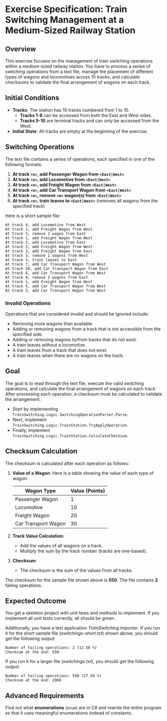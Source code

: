 # Exercise Specification: Train Switching Management at a Medium-Sized Railway Station

## Overview

This exercise focuses on the management of train switching operations within a medium-sized railway station. You have to process a series of switching operations from a text file, manage the placement of different types of wagons and locomotives across 10 tracks, and calculate checksums to validate the final arrangement of wagons on each track.

## Initial Conditions

- **Tracks**: The station has 10 tracks numbered from 1 to 10.
  - **Tracks 1-8** can be accessed from both the East and West sides.
  - **Tracks 9-10** are terminal tracks and can only be accessed from the West.
- **Initial State**: All tracks are empty at the beginning of the exercise.

## Switching Operations

The text file contains a series of operations, each specified in one of the following formats:

1. **At track `<n>`, add Passenger Wagon from `<East|West>`**
2. **At track `<n>`, add Locomotive from `<East|West>`**
3. **At track `<n>`, add Freight Wagon from `<East|West>`**
4. **At track `<n>`, add Car Transport Wagon from `<East|West>`**
5. **At track `<n>`, remove `<m>` wagon(s) from `<East|West>`**
6. **At track `<n>`, train leaves to `<East|West>`** (removes all wagons from the specified track)

Here is a short sample file:

```text
At track 4, add Locomotive from West
At track 3, add Freight Wagon from West
At track 3, remove 1 wagon from East
At track 1, add Freight Wagon from West
At track 3, add Locomotive from East
At track 3, add Freight Wagon from West
At track 3, add Freight Wagon from East
At track 3, remove 2 wagons from West
At track 3, train leaves to East
At track 7, add Car Transport Wagon from West
At track 10, add Car Transport Wagon from East
At track 4, add Car Transport Wagon from West
At track 4, remove 2 wagons from East
At track 1, add Freight Wagon from West
At track 5, add Car Transport Wagon from West
At track 3, add Car Transport Wagon from West
```

### Invalid Operations

Operations that are considered invalid and should be ignored include:

- Removing more wagons than available.
- Adding or removing wagons from a track that is not accessible from the specified side.
- Adding or removing wagons to/from tracks that do not exist.
- A train leaves without a locomotive.
- A train leaves from a track that does not exist.
- A train leaves when there are no wagons on the track.

## Goal

The goal is to read through the text file, execute the valid switching operations, and calculate the final arrangement of wagons on each track. After processing each operation, a checksum must be calculated to validate the arrangement.

* Start by implementing `TrainSwitching.Logic.SwitchingOperationParser.Parse`.
* Next, implement `TrainSwitching.Logic.TrainStation.TryApplyOperation`.
* Finally, implement `TrainSwitching.Logic.TrainStation.CalculateChecksum`.

## Checksum Calculation

The checksum is calculated after each operation as follows:

1. **Value of a Wagon**: Here is a table showing the value of each type of wagon:

    | Wagon Type           | Value (Points) |
    |----------------------|----------------|
    | Passenger Wagon      | 1              |
    | Locomotive           | 10             |
    | Freight Wagon        | 20             |
    | Car Transport Wagon  | 30             |

2. **Track Value Calculation**:
   - Add the values of all wagons on a track.
   - Multiply the sum by the track number (tracks are one-based).

3. **Checksum**:
   - The checksum is the sum of the values from all tracks.

The checksum for the sample file shown above is **550**. The file contains **2** failing operations.

## Expected Outcome

You get a skeleton project with unit tests and methods to implement. If you implement all unit tests correctly, all should be green.

Additionally, you have a test application *TrainSwitching.Importer*. If you run it for the short sample file (*switchings-short.txt*) shown above, you should get the following output:

```text
Number of failing operations: 2 (12.50 %)
Checksum at the end: 550
```

If you run it for a larger file (*switchings.txt*), you should get the following output:

```text
Number of failing operations: 550 (27.50 %)
Checksum at the end: 2968
```

## Advanced Requirements

Find out what **enumerations** (`enum`) are in C# and rewrite the entire program so that it uses meaningful enumerations instead of constants.
